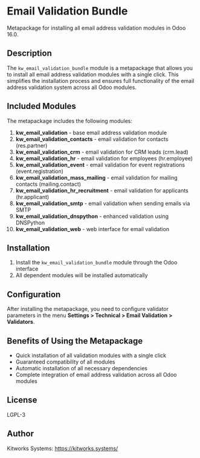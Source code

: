 # Email Validation Bundle

Metapackage for installing all email address validation modules in Odoo 16.0.

## Description

The `kw_email_validation_bundle` module is a metapackage that allows you to install all email address validation modules with a single click. This simplifies the installation process and ensures full functionality of the email address validation system across all Odoo modules.

## Included Modules

The metapackage includes the following modules:

1. **kw_email_validation** - base email address validation module
2. **kw_email_validation_contacts** - email validation for contacts (res.partner)
3. **kw_email_validation_crm** - email validation for CRM leads (crm.lead)
4. **kw_email_validation_hr** - email validation for employees (hr.employee)
5. **kw_email_validation_event** - email validation for event registrations (event.registration)
6. **kw_email_validation_mass_mailing** - email validation for mailing contacts (mailing.contact)
7. **kw_email_validation_hr_recruitment** - email validation for applicants (hr.applicant)
8. **kw_email_validation_smtp** - email validation when sending emails via SMTP
9. **kw_email_validation_dnspython** - enhanced validation using DNSPython
10. **kw_email_validation_web** - web interface for email validation

## Installation

1. Install the `kw_email_validation_bundle` module through the Odoo interface
2. All dependent modules will be installed automatically

## Configuration

After installing the metapackage, you need to configure validator parameters in the menu **Settings > Technical > Email Validation > Validators**.

## Benefits of Using the Metapackage

- Quick installation of all validation modules with a single click
- Guaranteed compatibility of all modules
- Automatic installation of all necessary dependencies
- Complete integration of email address validation across all Odoo modules

## License

LGPL-3

## Author

Kitworks Systems: https://kitworks.systems/
